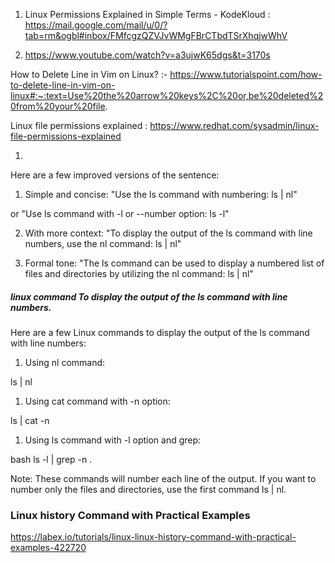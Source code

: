 1. Linux Permissions Explained in Simple Terms - KodeKloud :
https://mail.google.com/mail/u/0/?tab=rm&ogbl#inbox/FMfcgzQZVJvWMgFBrCTbdTSrXhqjwWhV

2.  https://www.youtube.com/watch?v=a3ujwK65dgs&t=3170s

How to Delete Line in Vim on Linux?  :- https://www.tutorialspoint.com/how-to-delete-line-in-vim-on-linux#:~:text=Use%20the%20arrow%20keys%2C%20or,be%20deleted%20from%20your%20file.

Linux file permissions explained : https://www.redhat.com/sysadmin/linux-file-permissions-explained


1.

Here are a few improved versions of the sentence:

1. Simple and concise:
"Use the ls command with numbering: ls | nl"

or
"Use ls command with -l or --number option: ls -l"

2. With more context:
"To display the output of the ls command with line numbers, use the nl command: ls | nl"

3. Formal tone:
"The ls command can be used to display a numbered list of files and directories by utilizing the nl command: ls | nl"

##### linux command To display the output of the ls command with line numbers.

Here are a few Linux commands to display the output of the ls command with line numbers:

1. Using nl command:

ls | nl


1. Using cat command with -n option:

ls | cat -n


1. Using ls command with -l option and grep:

bash
ls -l | grep -n .


Note: These commands will number each line of the output. If you want to number only the files and directories, use the first command ls | nl.


### Linux history Command with Practical Examples

https://labex.io/tutorials/linux-linux-history-command-with-practical-examples-422720
